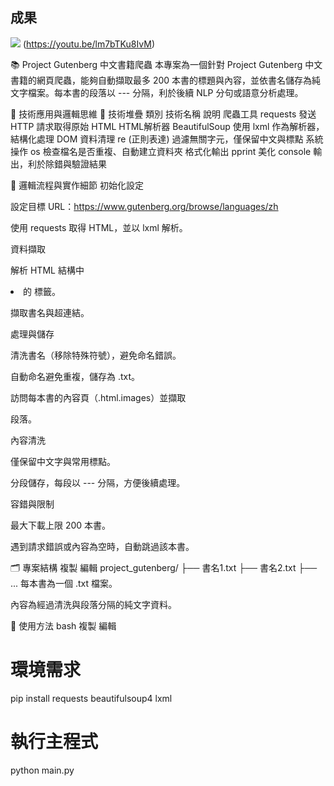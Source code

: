 ## 成果
![](執行過程的擷圖或說明圖片)
(https://youtu.be/lm7bTKu8IvM)

📚 Project Gutenberg 中文書籍爬蟲
本專案為一個針對 Project Gutenberg 中文書籍的網頁爬蟲，能夠自動擷取最多 200 本書的標題與內容，並依書名儲存為純文字檔案。每本書的段落以 --- 分隔，利於後續 NLP 分句或語意分析處理。

🧠 技術應用與邏輯思維
📌 技術堆疊
類別	技術名稱	說明
爬蟲工具	requests	發送 HTTP 請求取得原始 HTML
HTML解析器	BeautifulSoup	使用 lxml 作為解析器，結構化處理 DOM
資料清理	re (正則表達)	過濾無關字元，僅保留中文與標點
系統操作	os	檢查檔名是否重複、自動建立資料夾
格式化輸出	pprint	美化 console 輸出，利於除錯與驗證結果

🧩 邏輯流程與實作細節
初始化設定

設定目標 URL：https://www.gutenberg.org/browse/languages/zh

使用 requests 取得 HTML，並以 lxml 解析。

資料擷取

解析 HTML 結構中 <li class="pgdbetext"> 的 <a> 標籤。

擷取書名與超連結。

處理與儲存

清洗書名（移除特殊符號），避免命名錯誤。

自動命名避免重複，儲存為 .txt。

訪問每本書的內容頁（.html.images）並擷取 <p> 段落。

內容清洗

僅保留中文字與常用標點。

分段儲存，每段以 --- 分隔，方便後續處理。

容錯與限制

最大下載上限 200 本書。

遇到請求錯誤或內容為空時，自動跳過該本書。

🗂️ 專案結構
複製
編輯
project_gutenberg/
├── 書名1.txt
├── 書名2.txt
├── ...
每本書為一個 .txt 檔案。

內容為經過清洗與段落分隔的純文字資料。

🚀 使用方法
bash
複製
編輯
# 環境需求
pip install requests beautifulsoup4 lxml

# 執行主程式
python main.py
